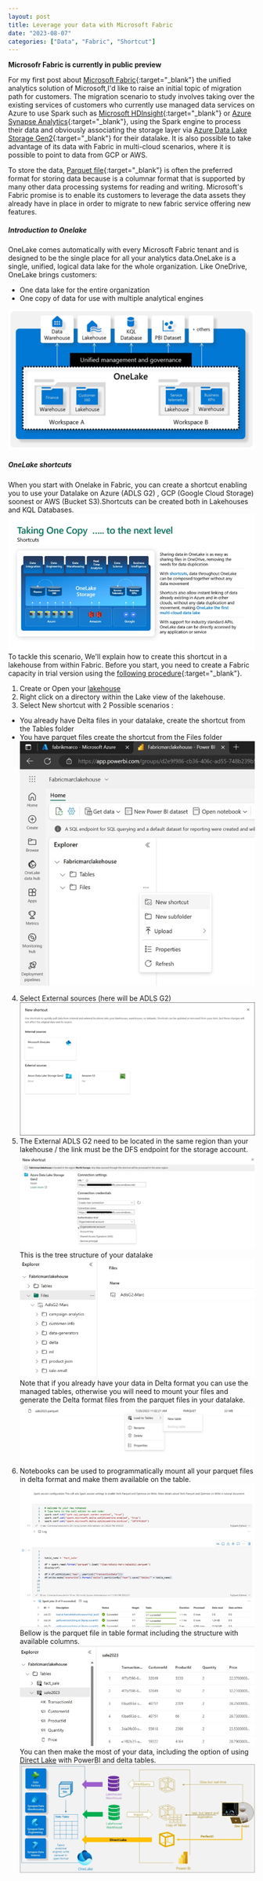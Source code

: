 ```yaml
---
layout: post
title: Leverage your data with Microsoft Fabric
date: "2023-08-07"
categories: ["Data", "Fabric", "Shortcut"]
---
```

**Microsofr Fabric is currently in public preview**


For my first post about [Microsoft Fabric](https://www.microsoft.com/en-gb/microsoft-fabric/){:target="_blank"} the unified analytics solution of Microsoft,I'd like to raise an initial topic of migration path for customers.
The migration scenario to study involves taking over the existing services of customers who currently use managed data services on Azure to use Spark such as [Microsoft HDInsight](https://azure.microsoft.com/en-gb/products/hdinsight/){:target="_blank"} or [Azure Synapse Analytics](https://learn.microsoft.com/en-us/azure/synapse-analytics/overview-what-is){:target="_blank"}, using the Spark engine to process their data and obviously associating the storage layer via [Azure Data Lake Storage Gen2](https://learn.microsoft.com/en-us/azure/storage/blobs/data-lake-storage-introduction){:target="_blank"} for their datalake.
It is also possible to take advantage of its data with Fabric in multi-cloud scenarios, where it is possible to point to data from GCP or AWS.

To store the data, [Parquet file](http://parquet.incubator.apache.org){:target="_blank"} is often the preferred format for storing data because is a columnar format that is supported by many other data processing systems for reading and writing.
Microsoft's Fabric promise is to enable its customers to leverage the data assets they already have in place in order to migrate to new fabric service offering new features.

##### Introduction to Onelake

OneLake comes automatically with every Microsoft Fabric tenant and is designed to be the single place for all your analytics data.OneLake is a single, unified, logical data lake for the whole organization. Like OneDrive, OneLake brings customers:

- One data lake for the entire organization
- One copy of data for use with multiple analytical engines

![Fabric Architecture](https://github.com/marc-hadjeje/marc-hadjeje.github.io/blob/main/assets/images/fabric_schema.jpg?raw=true)

##### OneLake shortcuts

When you start with Onelake in Fabric, you can create a shortcut enabling you to use your Datalake on Azure (ADLS G2) , GCP (Google Cloud Storage) soonest or AWS (Bucket S3).Shortcuts can be created both in Lakehouses and KQL Databases.
![Fabric shortcut](https://github.com/marc-hadjeje/marc-hadjeje.github.io/blob/main/assets/images/shortcut.jpg?raw=true)
To tackle this scenario, We'll explain how to create this shortcut in a lakehouse from within Fabric.
Before you start, you need to create a Fabric capacity in trial version using the [following procedure](https://learn.microsoft.com/en-us/fabric/get-started/fabric-trial){:target="_blank"}.
1.	Create or Open your [lakehouse](https://learn.microsoft.com/en-us/fabric/data-engineering/tutorial-lakehouse-introduction)
2.	Right click on a directory within the Lake view of the lakehouse.
3.	Select New shortcut with 2 Possible scenarios : 
- You already have Delta files in your datalake, create the shortcut from the Tables folder
- You have parquet files create the shortcut from the Files folder
![Creation shortcut](https://github.com/marc-hadjeje/marc-hadjeje.github.io/blob/main/assets/images/shortcut_creation.jpg?raw=true)
4.	Select External sources (here will be ADLS G2)
![New shortcut](https://github.com/marc-hadjeje/marc-hadjeje.github.io/blob/main/assets/images/new_shortcut.jpg?raw=true)
5.  The External ADLS G2 need to be located in the same region than your lakehouse / the link must be the DFS endpoint for the storage account.
![New shortcut adlsg2](https://github.com/marc-hadjeje/marc-hadjeje.github.io/blob/main/assets/images/shortcutadlsg.jpg?raw=true)
This is the tree structure of your datalake
![New shortcut adlsg2 list](https://github.com/marc-hadjeje/marc-hadjeje.github.io/blob/main/assets/images/shortcutlists.jpg?raw=true)
Note that if you already have your data in Delta format you can use the managed tables, otherwise you will need to mount your files and generate the Delta format files from the parquet files in your datalake.
![New shortcut mount table](https://github.com/marc-hadjeje/marc-hadjeje.github.io/blob/main/assets/images/MountTable.jpg?raw=true)
6. Notebooks can be used to programmatically mount all your parquet files in delta format and make them available on the table.
![New shortcut notebook](https://github.com/marc-hadjeje/marc-hadjeje.github.io/blob/main/assets/images/notebook.jpg?raw=true)
Bellow is the parquet file in table format including the structure with available columns.
![New shortcut table structure](https://github.com/marc-hadjeje/marc-hadjeje.github.io/blob/main/assets/images/sales_table.jpg?raw=true)
You can then make the most of your data, including the option of using [Direct Lake](https://learn.microsoft.com/en-us/power-bi/enterprise/directlake-overview) with PowerBI and delta tables.
![New shortcut table structure](https://github.com/marc-hadjeje/marc-hadjeje.github.io/blob/main/assets/images/directlake-diagram.jpeg?raw=true)
